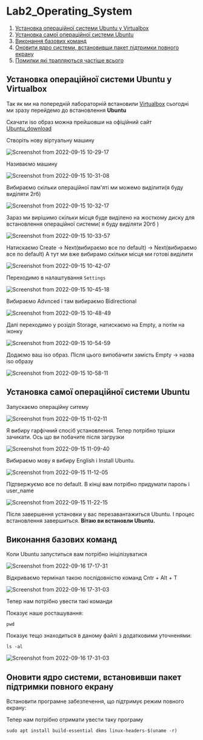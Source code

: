 # Lab2_Operating_System

1. [Установка операційної системи Ubuntu у Virtualbox](https://github.com/IllyaMarchevskyi/Lab2_Operating_System/blob/main/README.md#%D1%83%D1%81%D1%82%D0%B0%D0%BD%D0%BE%D0%B2%D0%BA%D0%B0-%D0%BE%D0%BF%D0%B5%D1%80%D0%B0%D1%86%D1%96%D0%B9%D0%BD%D0%BE%D1%97-%D1%81%D0%B8%D1%81%D1%82%D0%B5%D0%BC%D0%B8-ubuntu-%D1%83-virtualbox)
2. [Установка самої операційної системи Ubuntu](https://github.com/IllyaMarchevskyi/Lab2_Operating_System/blob/main/README.md#%D1%83%D1%81%D1%82%D0%B0%D0%BD%D0%BE%D0%B2%D0%BA%D0%B0-%D1%81%D0%B0%D0%BC%D0%BE%D1%97-%D0%BE%D0%BF%D0%B5%D1%80%D0%B0%D1%86%D1%96%D0%B9%D0%BD%D0%BE%D1%97-%D1%81%D0%B8%D1%81%D1%82%D0%B5%D0%BC%D0%B8-ubuntu)
3. [Виконання базових команд](https://github.com/IllyaMarchevskyi/Lab2_Operating_System/blob/main/README.md#%D0%B2%D0%B8%D0%BA%D0%BE%D0%BD%D0%B0%D0%BD%D0%BD%D1%8F-%D0%B1%D0%B0%D0%B7%D0%BE%D0%B2%D0%B8%D1%85-%D0%BA%D0%BE%D0%BC%D0%B0%D0%BD%D0%B4)
4. [Оновити ядро системи, встановивши пакет підтримки повного екрану](https://github.com/IllyaMarchevskyi/Lab2_Operating_System/blob/main/README.md#%D0%BE%D0%BD%D0%BE%D0%B2%D0%B8%D1%82%D0%B8-%D1%8F%D0%B4%D1%80%D0%BE-%D1%81%D0%B8%D1%81%D1%82%D0%B5%D0%BC%D0%B8-%D0%B2%D1%81%D1%82%D0%B0%D0%BD%D0%BE%D0%B2%D0%B8%D0%B2%D1%88%D0%B8-%D0%BF%D0%B0%D0%BA%D0%B5%D1%82-%D0%BF%D1%96%D0%B4%D1%82%D1%80%D0%B8%D0%BC%D0%BA%D0%B8-%D0%BF%D0%BE%D0%B2%D0%BD%D0%BE%D0%B3%D0%BE-%D0%B5%D0%BA%D1%80%D0%B0%D0%BD%D1%83)
5. [Помилки які трапляються частіше всього](https://crashbox.ru/solving-problems/virtualbox-gives-an-error-what-to-do-if-you-can-not-open-a-session-for-a-virtual-machine/)


## Установка операційної системи Ubuntu у Virtualbox

Так як ми на попередній лабораторній встановили [Virtualbox](https://github.com/IllyaMarchevskyi/Lab1_Operating_System#lab1_operating_system) сьогодні ми зразу перейдемо до встановлення <b>Ubuntu</b>

Скачати іso образ можна прейшовши на офіційний сайт [Ubuntu_download](https://ubuntu.com/download/desktop)

Створіть нову віртуальну машину 

![Screenshot from 2022-09-15 10-29-17](https://user-images.githubusercontent.com/113579489/190342384-12cbb539-9eb1-409b-aeb3-d7c2bddc692d.png)

Називаємо машину

![Screenshot from 2022-09-15 10-31-08](https://user-images.githubusercontent.com/113579489/190342802-d6719024-d129-4b4f-8949-a7c3dddcd9dc.png)

Вибираємо скільки операційної пам'яті ми можемо виділити(я буду виділяти 2гб)

![Screenshot from 2022-09-15 10-32-17](https://user-images.githubusercontent.com/113579489/190342996-a49c1bf8-f0c8-416f-bcd5-13d24602bf14.png)

Зараз ми вирішимо скільки місця буде виділено на жосткому диску для встановлення операційної системи( я буду виділяти 20гб )

![Screenshot from 2022-09-15 10-33-57](https://user-images.githubusercontent.com/113579489/190343399-4904d1a9-8801-463f-a02e-bb2415d88ca6.png)

Натискаємо Create -> Next(вибираємо все по default) -> Next(вибираємо все по default) 
А тут ми вже вибирамо скільки місця ми готові виділити

![Screenshot from 2022-09-15 10-42-07](https://user-images.githubusercontent.com/113579489/190345271-a55e07b1-a749-4147-a7ea-24e60cc1d26e.png)

Переходимо в налаштування `Settings`

![Screenshot from 2022-09-15 10-45-18](https://user-images.githubusercontent.com/113579489/190345940-00ba73ea-2c8f-4be6-b92e-d000d28c092d.png)

Вибираємо Advnced і там вибираємо Bidirectional

![Screenshot from 2022-09-15 10-48-49](https://user-images.githubusercontent.com/113579489/190346918-74a125e3-7da9-4a79-b893-0d8961dd50ff.png)

Далі переходимо у розіділ Storage, натискаємо на Empty, а потім на іконку  

![Screenshot from 2022-09-15 10-54-59](https://user-images.githubusercontent.com/113579489/190347921-66f8f867-eb18-482d-9d85-44dd385c8e9d.png)

Додаємо ваш  iso образ. Після цього випобачити замість Empty -> назва iso образу

![Screenshot from 2022-09-15 10-58-11](https://user-images.githubusercontent.com/113579489/190348591-ce3d8542-53fc-4343-a5ba-ec91c6a4df4c.png)

## Установка самої операційної системи Ubuntu

Запускаємо операційну ситему

![Screenshot from 2022-09-15 11-02-11](https://user-images.githubusercontent.com/113579489/190349439-412645da-a55d-4b40-95cb-df81a827a95e.png)

Я вибиру гарфічний спосіб установлення. 
Тепер потрібно трішки зачикати.
Ось що ви побачите після загрузки

![Screenshot from 2022-09-15 11-09-40](https://user-images.githubusercontent.com/113579489/190350984-0dc99442-7e4d-40fb-9930-7576b8fee2d3.png)

Вибираємо мову я вибиру English i Install Ubuntu.

![Screenshot from 2022-09-15 11-12-05](https://user-images.githubusercontent.com/113579489/190351428-b0a091eb-72b3-4ae0-a8fd-b28f4546fe00.png)

Підтвержуємо все по default.
В кінці вам потрібно придумати пароль і user_name

![Screenshot from 2022-09-15 11-22-15](https://user-images.githubusercontent.com/113579489/190353646-617ce5a5-eb07-4aac-841c-529fd006ffe4.png)

Після завершення установки у вас перезавантажиться Ubuntu.
І процес встановлення завершиться.
<b>Вітаю ви встановли Ubuntu.</b>


## Виконання базових команд

Коли Ubuntu запуститься вам потрібно ініцілізуватися

![Screenshot from 2022-09-16 17-17-31](https://user-images.githubusercontent.com/113579489/190662686-bba4a03d-35e6-4f49-837b-120998ca21ad.png)

Відкриваємо термінал такою послідовністю команд Cntr + Alt + T

![Screenshot from 2022-09-16 17-31-03](https://user-images.githubusercontent.com/113579489/190663573-b23d59c9-5f14-410b-a30d-bb52517ef205.png)


Тепер нам потрібно увести такі команди 

Показує наше росташування:
```
pwd

```
Показує тещо знаходиться в даному файлі з додатковими уточненями:
```
ls -al
``` 

![Screenshot from 2022-09-16 17-31-03](https://user-images.githubusercontent.com/113579489/190663573-b23d59c9-5f14-410b-a30d-bb52517ef205.png)


## Оновити ядро системи, встановивши пакет підтримки повного екрану

Встановити програмне забезпечення, що підтримує режим повного екрану:

Тепер нам потрібно отримати увести таку програму
```
sudo apt install build-essential dkms linux-headers-$(uname -r)
```

